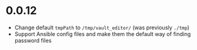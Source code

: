 # 0.0.12

- Change default `tmpPath` to `/tmp/vault_editor/` (was previously `./tmp`)
- Support Ansible config files and make them the default way of finding password files
